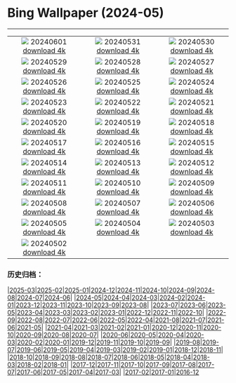 # Bing Wallpaper (2024-05)
**************
| | | |
| :----: | :----: | :----: |
| ![](https://www.bing.com/th?id=OHR.CancaoDoExilio_ZH-CN1012675104_1920x1080.jpg) 20240601 [download 4k](https://www.bing.com/th?id=OHR.CancaoDoExilio_ZH-CN1012675104_UHD.jpg) | ![](https://www.bing.com/th?id=OHR.YorkshireDalesNP_ZH-CN0775378262_1920x1080.jpg) 20240531 [download 4k](https://www.bing.com/th?id=OHR.YorkshireDalesNP_ZH-CN0775378262_UHD.jpg) | ![](https://www.bing.com/th?id=OHR.Everglades90th_ZH-CN9853372570_1920x1080.jpg) 20240530 [download 4k](https://www.bing.com/th?id=OHR.Everglades90th_ZH-CN9853372570_UHD.jpg) |
| ![](https://www.bing.com/th?id=OHR.MullOtter_ZH-CN9691813587_1920x1080.jpg) 20240529 [download 4k](https://www.bing.com/th?id=OHR.MullOtter_ZH-CN9691813587_UHD.jpg) | ![](https://www.bing.com/th?id=OHR.MeteoraMonastery_ZH-CN9551991708_1920x1080.jpg) 20240528 [download 4k](https://www.bing.com/th?id=OHR.MeteoraMonastery_ZH-CN9551991708_UHD.jpg) | ![](https://www.bing.com/th?id=OHR.SestriLevante_ZH-CN9286254645_1920x1080.jpg) 20240527 [download 4k](https://www.bing.com/th?id=OHR.SestriLevante_ZH-CN9286254645_UHD.jpg) |
| ![](https://www.bing.com/th?id=OHR.MethowWildflowers_ZH-CN8926661958_1920x1080.jpg) 20240526 [download 4k](https://www.bing.com/th?id=OHR.MethowWildflowers_ZH-CN8926661958_UHD.jpg) | ![](https://www.bing.com/th?id=OHR.MoroccoBenhaddou_ZH-CN8742267428_1920x1080.jpg) 20240525 [download 4k](https://www.bing.com/th?id=OHR.MoroccoBenhaddou_ZH-CN8742267428_UHD.jpg) | ![](https://www.bing.com/th?id=OHR.OrdesaNationalPark_ZH-CN8545620273_1920x1080.jpg) 20240524 [download 4k](https://www.bing.com/th?id=OHR.OrdesaNationalPark_ZH-CN8545620273_UHD.jpg) |
| ![](https://www.bing.com/th?id=OHR.IndianStarTortoise_ZH-CN7177478610_1920x1080.jpg) 20240523 [download 4k](https://www.bing.com/th?id=OHR.IndianStarTortoise_ZH-CN7177478610_UHD.jpg) | ![](https://www.bing.com/th?id=OHR.SnowGumTasmania_ZH-CN6975160884_1920x1080.jpg) 20240522 [download 4k](https://www.bing.com/th?id=OHR.SnowGumTasmania_ZH-CN6975160884_UHD.jpg) | ![](https://www.bing.com/th?id=OHR.MalaysiaTea_ZH-CN6758939415_1920x1080.jpg) 20240521 [download 4k](https://www.bing.com/th?id=OHR.MalaysiaTea_ZH-CN6758939415_UHD.jpg) |
| ![](https://www.bing.com/th?id=OHR.HoneycombBee_ZH-CN6572760814_1920x1080.jpg) 20240520 [download 4k](https://www.bing.com/th?id=OHR.HoneycombBee_ZH-CN6572760814_UHD.jpg) | ![](https://www.bing.com/th?id=OHR.VernazzaItaly_ZH-CN6245826569_1920x1080.jpg) 20240519 [download 4k](https://www.bing.com/th?id=OHR.VernazzaItaly_ZH-CN6245826569_UHD.jpg) | ![](https://www.bing.com/th?id=OHR.PacificRimNationalPark_ZH-CN5809123424_1920x1080.jpg) 20240518 [download 4k](https://www.bing.com/th?id=OHR.PacificRimNationalPark_ZH-CN5809123424_UHD.jpg) |
| ![](https://www.bing.com/th?id=OHR.TarangireElephants_ZH-CN5447385839_1920x1080.jpg) 20240517 [download 4k](https://www.bing.com/th?id=OHR.TarangireElephants_ZH-CN5447385839_UHD.jpg) | ![](https://www.bing.com/th?id=OHR.ReconquistaVigo_ZH-CN4619580424_1920x1080.jpg) 20240516 [download 4k](https://www.bing.com/th?id=OHR.ReconquistaVigo_ZH-CN4619580424_UHD.jpg) | ![](https://www.bing.com/th?id=OHR.BlueCityIndia_ZH-CN4275229255_1920x1080.jpg) 20240515 [download 4k](https://www.bing.com/th?id=OHR.BlueCityIndia_ZH-CN4275229255_UHD.jpg) |
| ![](https://www.bing.com/th?id=OHR.CarlsbadNP_ZH-CN4136753542_1920x1080.jpg) 20240514 [download 4k](https://www.bing.com/th?id=OHR.CarlsbadNP_ZH-CN4136753542_UHD.jpg) | ![](https://www.bing.com/th?id=OHR.NamibiaCanyon_ZH-CN3973338246_1920x1080.jpg) 20240513 [download 4k](https://www.bing.com/th?id=OHR.NamibiaCanyon_ZH-CN3973338246_UHD.jpg) | ![](https://www.bing.com/th?id=OHR.GuanacoMother_ZH-CN3856540256_1920x1080.jpg) 20240512 [download 4k](https://www.bing.com/th?id=OHR.GuanacoMother_ZH-CN3856540256_UHD.jpg) |
| ![](https://www.bing.com/th?id=OHR.TexasIndigoBunting_ZH-CN3699392300_1920x1080.jpg) 20240511 [download 4k](https://www.bing.com/th?id=OHR.TexasIndigoBunting_ZH-CN3699392300_UHD.jpg) | ![](https://www.bing.com/th?id=OHR.MisoolRajaAmpat_ZH-CN3557473032_1920x1080.jpg) 20240510 [download 4k](https://www.bing.com/th?id=OHR.MisoolRajaAmpat_ZH-CN3557473032_UHD.jpg) | ![](https://www.bing.com/th?id=OHR.EmirganPark_ZH-CN3394557999_1920x1080.jpg) 20240509 [download 4k](https://www.bing.com/th?id=OHR.EmirganPark_ZH-CN3394557999_UHD.jpg) |
| ![](https://www.bing.com/th?id=OHR.PortMarseille_ZH-CN3194394496_1920x1080.jpg) 20240508 [download 4k](https://www.bing.com/th?id=OHR.PortMarseille_ZH-CN3194394496_UHD.jpg) | ![](https://www.bing.com/th?id=OHR.LittleDuckling_ZH-CN2922471258_1920x1080.jpg) 20240507 [download 4k](https://www.bing.com/th?id=OHR.LittleDuckling_ZH-CN2922471258_UHD.jpg) | ![](https://www.bing.com/th?id=OHR.TheRoachesPeakDistrict_ZH-CN2657532467_1920x1080.jpg) 20240506 [download 4k](https://www.bing.com/th?id=OHR.TheRoachesPeakDistrict_ZH-CN2657532467_UHD.jpg) |
| ![](https://www.bing.com/th?id=OHR.SanMiguelAllende_ZH-CN1840507091_1920x1080.jpg) 20240505 [download 4k](https://www.bing.com/th?id=OHR.SanMiguelAllende_ZH-CN1840507091_UHD.jpg) | ![](https://www.bing.com/th?id=OHR.JediMonastery_ZH-CN0091557941_1920x1080.jpg) 20240504 [download 4k](https://www.bing.com/th?id=OHR.JediMonastery_ZH-CN0091557941_UHD.jpg) | ![](https://www.bing.com/th?id=OHR.SonoranSpring_ZH-CN9246678734_1920x1080.jpg) 20240503 [download 4k](https://www.bing.com/th?id=OHR.SonoranSpring_ZH-CN9246678734_UHD.jpg) |
| ![](https://www.bing.com/th?id=OHR.CratersOfTheMoon_ZH-CN8971565042_1920x1080.jpg) 20240502 [download 4k](https://www.bing.com/th?id=OHR.CratersOfTheMoon_ZH-CN8971565042_UHD.jpg) |  |  |

### 历史归档：

|[2025-03](2025-03/2025-03.md)|[2025-02](2025-02/2025-02.md)|[2025-01](2025-01/2025-01.md)|[2024-12](2024-12/2024-12.md)|[2024-11](2024-11/2024-11.md)|[2024-10](2024-10/2024-10.md)|[2024-09](2024-09/2024-09.md)|[2024-08](2024-08/2024-08.md)|[2024-07](2024-07/2024-07.md)|[2024-06](2024-06/2024-06.md)|
|[2024-05](2024-05/2024-05.md)|[2024-04](2024-04/2024-04.md)|[2024-03](2024-03/2024-03.md)|[2024-02](2024-02/2024-02.md)|[2024-01](2024-01/2024-01.md)|[2023-12](2023-12/2023-12.md)|[2023-11](2023-11/2023-11.md)|[2023-10](2023-10/2023-10.md)|[2023-09](2023-09/2023-09.md)|[2023-08](2023-08/2023-08.md)|
|[2023-07](2023-07/2023-07.md)|[2023-06](2023-06/2023-06.md)|[2023-05](2023-05/2023-05.md)|[2023-04](2023-04/2023-04.md)|[2023-03](2023-03/2023-03.md)|[2023-02](2023-02/2023-02.md)|[2023-01](2023-01/2023-01.md)|[2022-12](2022-12/2022-12.md)|[2022-11](2022-11/2022-11.md)|[2022-10](2022-10/2022-10.md)|
|[2022-09](2022-09/2022-09.md)|[2022-08](2022-08/2022-08.md)|[2022-07](2022-07/2022-07.md)|[2022-06](2022-06/2022-06.md)|[2022-05](2022-05/2022-05.md)|[2022-04](2022-04/2022-04.md)|[2021-08](2021-08/2021-08.md)|[2021-07](2021-07/2021-07.md)|[2021-06](2021-06/2021-06.md)|[2021-05](2021-05/2021-05.md)|
|[2021-04](2021-04/2021-04.md)|[2021-03](2021-03/2021-03.md)|[2021-02](2021-02/2021-02.md)|[2021-01](2021-01/2021-01.md)|[2020-12](2020-12/2020-12.md)|[2020-11](2020-11/2020-11.md)|[2020-10](2020-10/2020-10.md)|[2020-09](2020-09/2020-09.md)|[2020-08](2020-08/2020-08.md)|[2020-07](2020-07/2020-07.md)|
|[2020-06](2020-06/2020-06.md)|[2020-05](2020-05/2020-05.md)|[2020-04](2020-04/2020-04.md)|[2020-03](2020-03/2020-03.md)|[2020-02](2020-02/2020-02.md)|[2020-01](2020-01/2020-01.md)|[2019-12](2019-12/2019-12.md)|[2019-11](2019-11/2019-11.md)|[2019-10](2019-10/2019-10.md)|[2019-09](2019-09/2019-09.md)|
|[2019-08](2019-08/2019-08.md)|[2019-07](2019-07/2019-07.md)|[2019-06](2019-06/2019-06.md)|[2019-05](2019-05/2019-05.md)|[2019-04](2019-04/2019-04.md)|[2019-03](2019-03/2019-03.md)|[2019-02](2019-02/2019-02.md)|[2019-01](2019-01/2019-01.md)|[2018-12](2018-12/2018-12.md)|[2018-11](2018-11/2018-11.md)|
|[2018-10](2018-10/2018-10.md)|[2018-09](2018-09/2018-09.md)|[2018-08](2018-08/2018-08.md)|[2018-07](2018-07/2018-07.md)|[2018-06](2018-06/2018-06.md)|[2018-05](2018-05/2018-05.md)|[2018-04](2018-04/2018-04.md)|[2018-03](2018-03/2018-03.md)|[2018-02](2018-02/2018-02.md)|[2018-01](2018-01/2018-01.md)|
|[2017-12](2017-12/2017-12.md)|[2017-11](2017-11/2017-11.md)|[2017-10](2017-10/2017-10.md)|[2017-09](2017-09/2017-09.md)|[2017-08](2017-08/2017-08.md)|[2017-07](2017-07/2017-07.md)|[2017-06](2017-06/2017-06.md)|[2017-05](2017-05/2017-05.md)|[2017-04](2017-04/2017-04.md)|[2017-03](2017-03/2017-03.md)|
|[2017-02](2017-02/2017-02.md)|[2017-01](2017-01/2017-01.md)|[2016-12](2016-12/2016-12.md)